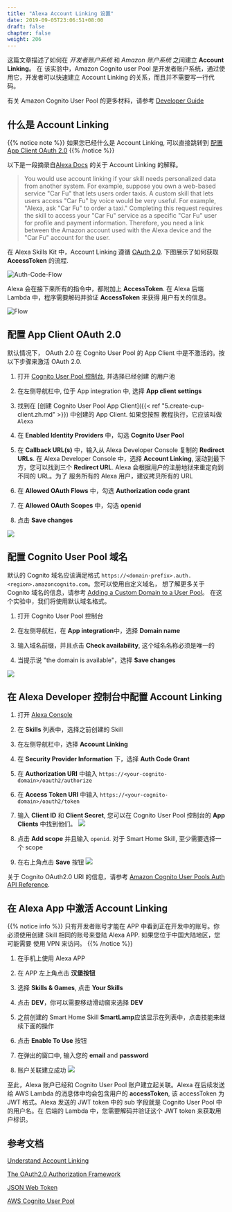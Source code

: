 ```yaml
---
title: "Alexa Account Linking 设置"
date: 2019-09-05T23:06:51+08:00
draft: false
chapter: false
weight: 206
---
```


这篇文章描述了如何在 *开发者账户系统* 和 *Amazon 账户系统* 之间建立 **Account Linking**。 在
该实验中，Amazon Cognito user Pool 是开发者账户系统，通过使用它，开发者可以快速建立 Account Linking
的关系，而且并不需要写一行代码。

有关 Amazon Cognito User Pool 的更多材料，请参考 
[Developer Guide](https://docs.aws.amazon.com/cognito/latest/developerguide/cognito-user-identity-pools.html)

## 什么是 Account Linking

{{% notice note %}}
如果您已经什么是 Account Linking, 可以直接跳转到 [配置 App Client OAuth 2.0](#配置-app-client-oauth-2-0)
{{% /notice %}}

以下是一段摘录自[Alexa Docs](https://developer.amazon.com/docs/account-linking/understand-account-linking.html#account-linking-and-the-skill-model)
的关于 Account Linking 的解释。

> You would use account linking if your skill needs personalized data from another system. 
> For example, suppose you own a web-based service "Car Fu" that lets users order taxis. 
> A custom skill that lets users access "Car Fu" by voice would be very useful. For example, 
> "Alexa, ask "Car Fu" to order a taxi." Completing this request requires the skill to access 
> your "Car Fu" service as a specific "Car Fu" user for profile and payment information. Therefore, 
> you need a link between the Amazon account used with the Alexa device and the "Car Fu" account 
> for the user.

在 Alexa Skills Kit 中，Account Linking 遵循 [OAuth 2.0](https://tools.ietf.org/html/rfc6749).
下图展示了如何获取 **AccessToken** 的流程.

![Auth-Code-Flow](/images/smart-home/auth-code-flow.png)

Alexa 会在接下来所有的指令中，都附加上 **AccessToken**. 在 Alexa 后端 Lambda 中，程序需要解码并验证 **AccessToken** 来获得
用户有关的信息。

![Flow](/images/smart-home/skill-interaction-flow.png)

## 配置 App Client OAuth 2.0 

默认情况下， OAuth 2.0 在 Cognito User Pool 的 App Client 中是不激活的。按以下步骤来激活 OAuth 2.0.

1. 打开 [Cognito User Pool 控制台](https://console.aws.amazon.com/cognito/users/?region=us-east-1), 并选择已经创建
的用户池

1. 在左侧导航栏中, 位于 App integration 中, 选择 **App client settings**

1. 找到在 [创建 Cognito User Pool App Client]({{< ref "5.create-cup-client.zh.md" >}}) 中创建的 App Client. 如果您按照
教程执行，它应该叫做 `Alexa`

1. 在 **Enabled Identity Providers** 中，勾选 **Cognito User Pool**

1. 在 **Callback URL(s)** 中，输入从 Alexa Developer Console 复制的 **Redirect URLs**. 在 Alexa Developer Console 中，选择
**Account Linking**, 滚动到最下方，您可以找到三个 **Redirect URL**. Alexa 会根据用户的注册地狱来重定向到不同的 URL。为了
服务所有的 Alexa 用户，建议拷贝所有的 URL

1. 在 **Allowed OAuth Flows** 中，勾选 **Authorization code grant**

1. 在 **Allowed OAuth Scopes** 中，勾选 **openid**

1. 点击 **Save changes**

![](/images/smart-home/configure-cup-oauth.png)


## 配置 Cognito User Pool 域名

默认的 Cognito 域名应该满足格式 `https://<domain-prefix>.auth.<region>.amazoncognito.com`。您可以使用自定义域名，
想了解更多关于 Cognito 域名的信息，请参考 [Adding a Custom Domain to a User Pool](https://docs.aws.amazon.com/cognito/latest/developerguide/cognito-user-pools-add-custom-domain.html#cognito-user-pools-add-custom-domain-adding)。
在这个实验中，我们将使用默认域名格式。

1. 打开 Cognito User Pool 控制台

1. 在左侧导航栏，在 **App integration**中，选择 **Domain name**

1. 输入域名前缀，并且点击 **Check availability**, 这个域名名称必须是唯一的

1. 当提示说 "the domain is available"，选择 **Save changes**

![](/images/smart-home/cognito-domain.png)


## 在 Alexa Developer 控制台中配置 Account Linking

1. 打开 [Alexa Console](https://developer.amazon.com/alexa/console/ask)

1. 在 **Skills** 列表中，选择之前创建的 Skill

1. 在左侧导航栏中，选择 **Account Linking**

1. 在 **Security Provider Information** 下，选择 **Auth Code Grant**

1. 在 **Authorization URI** 中输入 `https://<your-cognito-domain>/oauth2/authorize`

1. 在 **Access Token URI** 中输入 `https://<your-cognito-domain>/oauth2/token`

1. 输入 **Client ID** 和 **Client Secret**, 您可以在 Cognito User Pool 控制台的 **App Clients** 中找到他们。
    ![](/images/smart-home/find-client-credentials.png)

1. 点击 **Add scope** 并且输入 `openid`. 对于 Smart Home Skill, 至少需要选择一个 scope

1. 在右上角点击 **Save** 按钮
    ![](/images/smart-home/configure-alexa-account-linking.png)


关于 Cognito OAuth2.0 URI 的信息，请参考 [Amazon Cognito User Pools Auth API Reference](https://docs.aws.amazon.com/cognito/latest/developerguide/cognito-userpools-server-contract-reference.html). 

## 在 Alexa App 中激活 Account Linking

{{% notice info %}}
只有开发者账号才能在 APP 中看到正在开发中的账号。你必须使用创建 Skill 相同的账号来登陆 Alexa APP. 如果您位于中国大陆地区，您可能需要
使用 VPN 来访问。
{{% /notice %}}

1. 在手机上使用 Alexa APP

1. 在 APP 左上角点击 **汉堡按钮**

1. 选择 **Skills & Games**, 点击 **Your Skills**

1. 点击 **DEV**，你可以需要移动滑动窗来选择 **DEV**

1. 之前创建的 Smart Home Skill **SmartLamp**应该显示在列表中，点击技能来继续下面的操作

1. 点击 **Enable To Use** 按钮

1. 在弹出的窗口中, 输入您的 **email** and **password**

1. 账户关联建立成功
    ![](/images/smart-home/account-linking-success.jpeg)

至此，Alexa 账户已经和 Cognito User Pool 账户建立起关联。Alexa 在后续发送给 AWS Lambda 的消息体中均会包含用户的 
**accessToken**, 该 accessToken 为 JWT 格式。Alexa 发送的 JWT token 中的 sub 字段就是 Cognito User Pool 中的用户名。在
后端的 Lambda 中，您需要解码并验证这个 JWT token 来获取用户标识。

## 参考文档
[Understand Account Linking](https://developer.amazon.com/docs/account-linking/understand-account-linking.html)

[The OAuth2.0 Authorization Framework](https://tools.ietf.org/html/rfc6749)

[JSON Web Token](https://en.wikipedia.org/wiki/JSON_Web_Token)

[AWS Cognito User Pool](https://docs.aws.amazon.com/zh_cn/cognito/latest/developerguide/cognito-user-identity-pools.html)
